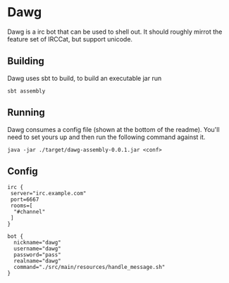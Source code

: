 # Dawg

Dawg is a irc bot that can be used to shell out. It should roughly mirrot the feature set of IRCCat, but support unicode.

## Building

Dawg uses sbt to build, to build an executable jar run

```shell
sbt assembly
```

## Running

Dawg consumes a config file (shown at the bottom of the readme). You'll need to set yours up and then run the following command against it.

```shell
java -jar ./target/dawg-assembly-0.0.1.jar <conf>
```

## Config

```
irc {
 server="irc.example.com"
 port=6667
 rooms=[
  "#channel"
 ]
}

bot {
  nickname="dawg"
  username="dawg"
  password="pass"
  realname="dawg"
  command="./src/main/resources/handle_message.sh"
}
```

